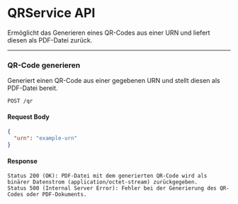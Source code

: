 # QRService API

Ermöglicht das Generieren eines QR-Codes aus einer URN und liefert diesen als PDF-Datei zurück.

---

### QR-Code generieren

Generiert einen QR-Code aus einer gegebenen URN und stellt diesen als PDF-Datei bereit.

```http
POST /qr
```

#### Request Body

```json
{
  "urn": "example-urn"
}
```

#### Response

    Status 200 (OK): PDF-Datei mit dem generierten QR-Code wird als binärer Datenstrom (application/octet-stream) zurückgegeben.
    Status 500 (Internal Server Error): Fehler bei der Generierung des QR-Codes oder PDF-Dokuments.
